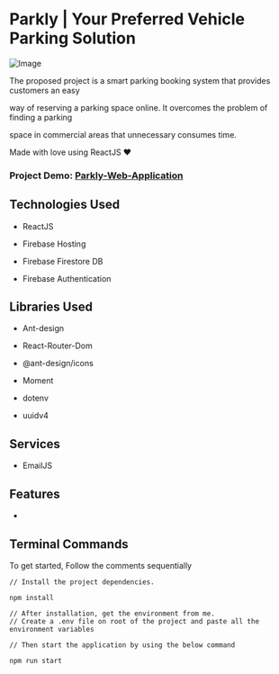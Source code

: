 # Parkly | Your Preferred Vehicle Parking Solution

![Image](https://i.imgur.com/y4ULS5I.png)

The proposed project is a smart parking booking system that provides customers an easy

way of reserving a parking space online. It overcomes the problem of finding a parking

space in commercial areas that unnecessary consumes time.

Made with love using ReactJS ❤

### Project Demo: [Parkly-Web-Application](https://parkly-parking-application.web.app)

## Technologies Used

- ReactJS

- Firebase Hosting

- Firebase Firestore DB

- Firebase Authentication

## Libraries Used

- Ant-design

- React-Router-Dom

- @ant-design/icons

- Moment

- dotenv

- uuidv4

## Services

- EmailJS

## Features

-

## Terminal Commands

To get started, Follow the comments sequentially

    // Install the project dependencies.

    npm install

    // After installation, get the environment from me.
    // Create a .env file on root of the project and paste all the environment variables

    // Then start the application by using the below command

    npm run start
